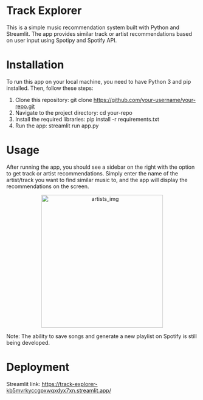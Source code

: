 # Track Explorer

This is a simple music recommendation system built with Python and Streamlit. The app provides similar track or artist recommendations
based on user input using Spotipy and Spotify API.

# Installation
To run this app on your local machine, you need to have Python 3 and pip installed. Then, follow these steps:

  1. Clone this repository: git clone https://github.com/your-username/your-repo.git
  2. Navigate to the project directory: cd your-repo
  3. Install the required libraries: pip install -r requirements.txt
  4. Run the app: streamlit run app.py

# Usage
After running the app, you should see a sidebar on the right with the option to get track or artist recommendations. Simply
enter the name of the artist/track you want to find similar music to, and the app will display the recommendations on the screen.

<div align="center"> 
<img width="320" height="350" alt="artists_img" src="https://github.com/Yooniii/Track-Explorer/assets/111259968/7c966ccb-b12d-4b10-a785-3be244b0b0d0">
</div>


Note: The ability to save songs and generate a new playlist on Spotify is still being developed. 

# Deployment
Streamlit link: https://track-explorer-kb5mvrkyccgpxwqxdyx7xn.streamlit.app/ 
